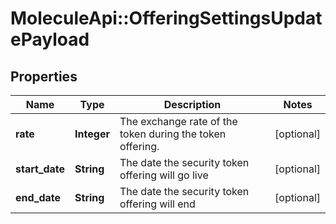 # MoleculeApi::OfferingSettingsUpdatePayload

## Properties
Name | Type | Description | Notes
------------ | ------------- | ------------- | -------------
**rate** | **Integer** | The exchange rate of the token during the token offering. | [optional]
**start_date** | **String** | The date the security token offering will go live | [optional]
**end_date** | **String** | The date the security token offering will end | [optional]
